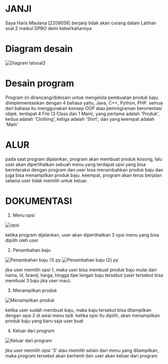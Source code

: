 # JANJI #
Saya Haris Maulana [2209058] berjanji tidak akan curang dalam Latihan soal 2 matkul DPBO demi keberkahannya

# Diagram desain #
![Diagram latsoal2](https://github.com/harismln22/LP2DPBO2024C1/assets/159020670/07af6fd5-909f-48b5-90d5-a1ec38359c70)


# Desain program #
Program ini dirancang/didesain untuk mengelola pembuatan produk baju. diimplementasikan dengan 4 bahasa yaitu, Java, C++, Python, PHP. semua dari bahasa itu menggunakan konsep OOP atau pemrograman berorientasi objek. terdapat 4 File (3 Class dan 1 Main), yang pertama adalah 'Produk', kedua adalah 'Clothing', ketiga adalah 'Shirt', dan yang keempat adalah 'Main'

# ALUR #
pada saat program dijalankan, program akan membuat produk kosong, lalu user akan diperlihatkan sebuah menu yang terdapat opsi yang bisa berinteraksi dengan program dan user bisa menambahkan produk baju dan juga bisa menampilkan produk baju. keempat, program akan terus berjalan selama user tidak memilih untuk keluar.

# DOKUMENTASI #
1. Menu opsi

![opsi](https://github.com/harismln22/LP2DPBO2024C1/assets/159020670/2d01039b-861b-4a2a-b244-ae4c87f31877)

ketika program dijalankan, user akan diperlihatkan 3 opsi menu yang bisa dipilih oleh user

2. Penambahan baju

![Penambahan baju (1) py](https://github.com/harismln22/LP2DPBO2024C1/assets/159020670/8f5eb1fa-4771-4129-b4e0-ac15afc74ed3)
![Penambahan baju (2) py](https://github.com/harismln22/LP2DPBO2024C1/assets/159020670/b3ba37d5-42f0-4037-bbac-7cfdc807c3c8)

jika user memilih opsi 1, maka user bisa membuat produk baju mulai dari nama, id, brand, harga, hingga tipe lengan baju tersebut (user tersebut bisa membuat 3 baju jika user mau).

3. Menampilkan produk

![Menampilkan produk](https://github.com/harismln22/LP2DPBO2024C1/assets/159020670/a36b172f-3670-46ad-b100-be8c44be78a6)

ketika user sudah membuat baju, maka baju tersebut bisa ditampilkan dengan opsi 2 di awal menu tadi. ketika opsi itu dipilih, akan menampilkan produk baju yang baru saja user buat

4. Keluar dari program

![Keluar dari program](https://github.com/harismln22/LP2DPBO2024C1/assets/159020670/94620369-f5fa-4d37-8ef3-e638a759eb61)

jika user memilih opsi '3' atau memilih selain dari menu yang ditampilkan, maka program tersebut akan berhenti dan user akan keluar dari program





